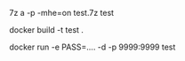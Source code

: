 7z a -p -mhe=on test.7z test


docker build -t test .

docker run -e PASS=.... -d -p 9999:9999 test
